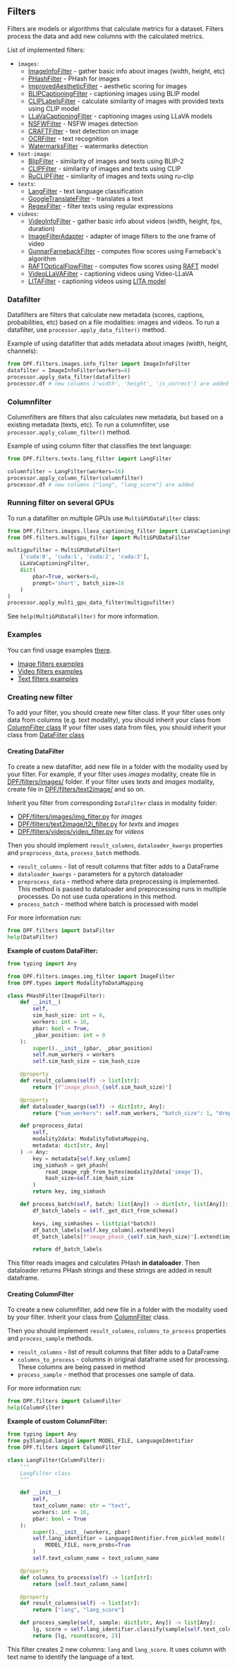 ## Filters

Filters are models or algorithms that calculate metrics for a dataset. 
Filters process the data and add new columns with the calculated metrics.

List of implemented filters:
- `images`:
  - [ImageInfoFilter](../DPF/filters/images/info_filter.py) - gather basic info about images (width, height, etc)
  - [PHashFilter](../DPF/filters/images/hash_filters.py) - PHash for images
  - [ImprovedAestheticFilter](../DPF/filters/images/aesthetic_improved_filter.py) - aesthetic scoring for images
  - [BLIPCaptioningFilter](../DPF/filters/images/blip_captioning_filter.py) - captioning images using BLIP model
  - [CLIPLabelsFilter](../DPF/filters/images/cliplabels_filter.py) - calculate similarity of images with provided texts using CLIP model
  - [LLaVaCaptioningFilter](../DPF/filters/images/llava_captioning_filter.py) - captioning images using LLaVA models
  - [NSFWFilter](../DPF/filters/images/nsfw_filter.py) - NSFW images detection
  - [CRAFTFilter](../DPF/filters/images/text_detection_filter.py) - text detection on image
  - [OCRFilter](../DPF/filters/images/ocr_filter.py) - text recognition
  - [WatermarksFilter](../DPF/filters/images/watermarks_filter.py) - watermarks detection
- `text-image`:
  - [BlipFilter](../DPF/filters/text2image/blip_filter.py) - similarity of images and texts using BLIP-2
  - [CLIPFilter](../DPF/filters/text2image/clip_filter.py) - similarity of images and texts using CLIP
  - [RuCLIPFilter](../DPF/filters/text2image/ruclip_filter.py) - similarity of images and texts using ru-clip
- `texts`:
  - [LangFilter](../DPF/filters/texts/lang_filter.py) - text language classification
  - [GoogleTranslateFilter](../DPF/filters/texts/google_translate_filter.py) - translates a text
  - [RegexFilter](../DPF/filters/texts/regex_filter.py) - filter texts using regular expressions
- `videos`:
  - [VideoInfoFilter](../DPF/filters/videos/info_filter.py) - gather basic info about videos (width, height, fps, duration)
  - [ImageFilterAdapter](../DPF/filters/videos/image_filter_adapter.py) - adapter of image filters to the one frame of video
  - [GunnarFarnebackFilter](../DPF/filters/videos/farneback_filter.py) - computes flow scores using Farneback's algorithm
  - [RAFTOpticalFlowFilter](../DPF/filters/videos/raft_filter.py) - computes flow scores using [RAFT](https://github.com/princeton-vl/RAFT) model
  - [VideoLLaVAFilter](../DPF/filters/videos/video_llava_filter.py) - captioning videos using Video-LLaVA
  - [LITAFilter](../DPF/filters/videos/lita_filter.py) - captioning videos using [LITA model](https://github.com/NVlabs/LITA)

### Datafilter

Datafilters are filters that calculate new metadata (scores, captions, probabilities, etc) based on a file modalities: images and videos.
To run a datafilter, use `processor.apply_data_filter()` method.

Example of using datafilter that adds metadata about images (width, height, channels):
```python
from DPF.filters.images.info_filter import ImageInfoFilter
datafilter = ImageInfoFilter(workers=8)
processor.apply_data_filter(datafilter)
processor.df # new columns ['width', 'height', 'is_correct'] are added
```

### Columnfilter

Columnfilters are filters that also calculates new metadata, but based on a existing metadata (texts, etc).
To run a columnfilter, use `processor.apply_column_filter()` method.

Example of using column filter that classifies the text language:
```python
from DPF.filters.texts.lang_filter import LangFilter

columnfilter = LangFilter(workers=16)
processor.apply_column_filter(columnfilter)
processor.df # new columns ["lang", "lang_score"] are added
```

### Running filter on several GPUs

To run a datafilter on multiple GPUs use `MultiGPUDataFilter` class:

```python
from DPF.filters.images.llava_captioning_filter import LLaVaCaptioningFilter
from DPF.filters.multigpu_filter import MultiGPUDataFilter

multigpufilter = MultiGPUDataFilter(
    ['cuda:0', 'cuda:1', 'cuda:2', 'cuda:3'],
    LLaVaCaptioningFilter,
    dict(
        pbar=True, workers=8,
        prompt='short', batch_size=16
    )
)
processor.apply_multi_gpu_data_filter(multigpufilter)
```
See `help(MultiGPUDataFilter)` for more information.

### Examples

You can find usage examples [there](../examples).
- [Image filters examples](../examples/image_filters_example.ipynb)
- [Video filters examples](../examples/video_filters_example.ipynb)
- [Text filters examples](../examples/text_filters_example.ipynb)

### Creating new filter

To add your filter, you should create new filter class.
If your filter uses only data from columns (e.g. _text_ modality), you should inherit your class from [ColumnFilter class](../DPF/filters/column_filter.py)
If your filter uses data from files, you should inherit your class from [DataFilter class](../DPF/filters/data_filter.py)

#### Creating DataFilter

To create a new datafilter, add new file in a folder with the modality used by your filter. 
For example, if your filter uses _images_ modality, create file in [DPF/filters/images/](../DPF/filters/images) folder.
If your filter uses _texts_ and _images_ modality, create file in [DPF/filters/text2image/](../DPF/filters/text2image) and so on.

Inherit you filter from corresponding `DataFilter` class in modality folder:
- [DPF/filters/images/img_filter.py](../DPF/filters/images/img_filter.py) for _images_
- [DPF/filters/text2image/t2i_filter.py](../DPF/filters/text2image/t2i_filter.py) for _texts_ and _images_
- [DPF/filters/videos/video_filter.py](../DPF/filters/videos/video_filter.py) for _videos_

Then you should implement `result_columns`, `dataloader_kwargs` properties and `preprocess_data`, `process_batch` methods.
- `result_columns` - list of result columns that filter adds to a DataFrame
- `dataloader_kwargs` - parameters for a pytorch dataloader
- `preprocess_data` - method where data preprocessing is implemented. This method is passed to dataloader and preprocessing runs in multiple processes. Do not use cuda operations in this method.
- `process_batch` - method where batch is processed with model

For more information run:
```python
from DPF.filters import DataFilter
help(DataFilter)
```

**Example of custom DataFilter:**
```python
from typing import Any

from DPF.filters.images.img_filter import ImageFilter
from DPF.types import ModalityToDataMapping

class PHashFilter(ImageFilter):
    def __init__(
        self,
        sim_hash_size: int = 8,
        workers: int = 16,
        pbar: bool = True,
        _pbar_position: int = 0
    ):
        super().__init__(pbar, _pbar_position)
        self.num_workers = workers
        self.sim_hash_size = sim_hash_size

    @property
    def result_columns(self) -> list[str]:
        return [f"image_phash_{self.sim_hash_size}"]

    @property
    def dataloader_kwargs(self) -> dict[str, Any]:
        return {"num_workers": self.num_workers, "batch_size": 1, "drop_last": False}

    def preprocess_data(
        self,
        modality2data: ModalityToDataMapping,
        metadata: dict[str, Any]
    ) -> Any:
        key = metadata[self.key_column]
        img_simhash = get_phash(
            read_image_rgb_from_bytes(modality2data['image']), 
            hash_size=self.sim_hash_size
        )
        return key, img_simhash

    def process_batch(self, batch: list[Any]) -> dict[str, list[Any]]:
        df_batch_labels = self._get_dict_from_schema()

        keys, img_simhashes = list(zip(*batch))
        df_batch_labels[self.key_column].extend(keys)
        df_batch_labels[f"image_phash_{self.sim_hash_size}"].extend(img_simhashes)

        return df_batch_labels
```

This filter reads images and calculates PHash **in dataloader**. 
Then dataloader returns PHash strings and these strings are added in result dataframe. 

#### Creating ColumnFilter

To create a new columnfilter, add new file in a folder with the modality used by your filter.
Inherit your class from [ColumnFilter](../DPF/filters/column_filter.py) class.

Then you should implement `result_columns`, `columns_to_process` properties and `process_sample` methods.
- `result_columns` - list of result columns that filter adds to a DataFrame
- `columns_to_process` - columns in original dataframe used for processing. These columns are being passed in method 
- `process_sample` - method that processes one sample of data.

For more information run:
```python
from DPF.filters import ColumnFilter
help(ColumnFilter)
```

**Example of custom ColumnFilter:**
```python
from typing import Any
from py3langid.langid import MODEL_FILE, LanguageIdentifier
from DPF.filters import ColumnFilter

class LangFilter(ColumnFilter):
    """
    LangFilter class
    """

    def __init__(
        self,
        text_column_name: str = "text",
        workers: int = 16,
        pbar: bool = True
    ):
        super().__init__(workers, pbar)
        self.lang_identifier = LanguageIdentifier.from_pickled_model(
            MODEL_FILE, norm_probs=True
        )
        self.text_column_name = text_column_name

    @property
    def columns_to_process(self) -> list[str]:
        return [self.text_column_name]

    @property
    def result_columns(self) -> list[str]:
        return ["lang", "lang_score"]

    def process_sample(self, sample: dict[str, Any]) -> list[Any]:
        lg, score = self.lang_identifier.classify(sample[self.text_column_name])
        return [lg, round(score, 2)]
```

This filter creates 2 new columns: `lang` and `lang_score`. 
It uses column with text name to identify the language of a text.
